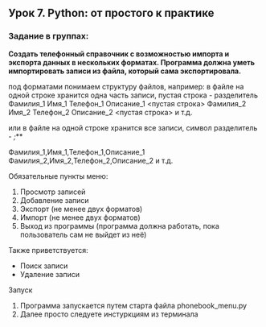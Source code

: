 ## Урок 7. Python: от простого к практике ##
### Задание в группах: ###
**Создать телефонный справочник с возможностью импорта и экспорта данных в нескольких форматах.
Программа должна уметь импортировать записи из файла, который сама экспортировала.**

под форматами понимаем структуру файлов, например:
в файле на одной строке хранится одна часть записи, пустая строка - разделитель
Фамилия_1
Имя_1
Телефон_1
Описание_1
<пустая строка>
Фамилия_2
Имя_2
Телефон_2
Описание_2
<пустая строка>
и т.д.

или в файле на одной строке хранится все записи, символ разделитель - *;***

Фамилия_1,Имя_1,Телефон_1,Описание_1
Фамилия_2,Имя_2,Телефон_2,Описание_2
и т.д.

Обязательные пункты меню:
1. Просмотр записей
2. Добавление записи
3. Экспорт (не менее двух форматов)
4. Импорт (не менее двух форматов)
5. Выход из программы (программа должна работать, пока пользователь сам не выйдет из неё)

Также приветствуется:
- Поиск записи
- Удаление записи

Запуск
1. Программа запускается путем старта файла phonebook_menu.py
2. Далее просто следуете инстуркциям из терминала

